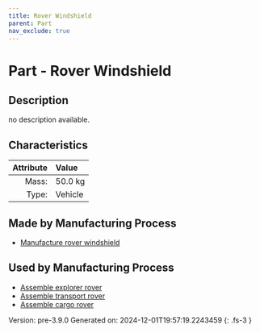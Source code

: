 ```yaml
---
title: Rover Windshield
parent: Part
nav_exclude: true
---
```

# Part - Rover Windshield

## Description
no description available.

## Characteristics

| Attribute      | Value |
|--------:|:------|
|Mass:|50.0 kg|
|Type:|Vehicle|

## Made by Manufacturing Process

- [Manufacture rover windshield](../process/manufacture-rover-windshield.html)

## Used by Manufacturing Process

- [Assemble explorer rover](../process/assemble-explorer-rover.html)
- [Assemble transport rover](../process/assemble-transport-rover.html)
- [Assemble cargo rover](../process/assemble-cargo-rover.html)


Version: pre-3.9.0 Generated on: 2024-12-01T19:57:19.2243459
{: .fs-3 }

